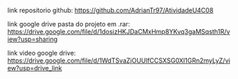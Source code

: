 link repositorio github: https://github.com/AdrianTr97/AtividadeU4C08

link google drive pasta do projeto em .rar: https://drive.google.com/file/d/1dosizHKJDaCMxHmp8YKvq3gaMSqsth1R/view?usp=sharing

link video google drive: https://drive.google.com/file/d/1WdTSvaZjOUUlfCCSXSG0Xl1GRn2myLyZ/view?usp=drive_link
